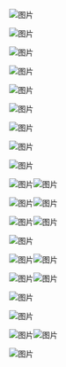 
  

![图片](https://mmbiz.qpic.cn/mmbiz_png/8U9Odw7H6rlE3F0cPkVzLgeYM5ZCoervJGl7TZuL14iaN1nIByI4E6Uic9sibGYaFqbW50GuicVCbT6G2JdAibRLZMw/640?wx_fmt=png&wxfrom=5&wx_lazy=1&wx_co=1)

![图片](https://mmbiz.qpic.cn/mmbiz_png/8U9Odw7H6rlE3F0cPkVzLgeYM5ZCoervKmasmRhEk4vIf72GvCz4YGgyXIQydiaa1icNSLiaFwWuT3ZEQP0d2mogQ/640?wx_fmt=png&wxfrom=5&wx_lazy=1&wx_co=1)

![图片](https://mmbiz.qpic.cn/mmbiz_png/8U9Odw7H6rlE3F0cPkVzLgeYM5ZCoervvDY19vq0VwU9VbAM05pvGmwmk9wZBspDf7QrztichoFWnlPAI5ANuQQ/640?wx_fmt=png&wxfrom=5&wx_lazy=1&wx_co=1)

![图片](https://mmbiz.qpic.cn/mmbiz_png/8U9Odw7H6rlE3F0cPkVzLgeYM5ZCoervL8SHd5rzkmrIrRcb7vz9EluoXbjhAECFoQBbZ5AWCF5GoeusO2x5xw/640?wx_fmt=png&wxfrom=5&wx_lazy=1&wx_co=1)

![图片](https://mmbiz.qpic.cn/mmbiz_png/8U9Odw7H6rlE3F0cPkVzLgeYM5ZCoervdNYDwaphjevKgXRTB328n6jB1rCRIG9f6DoPT8BmqmrS2iaPwaj4Epg/640?wx_fmt=png&wxfrom=5&wx_lazy=1&wx_co=1)

![图片](https://mmbiz.qpic.cn/mmbiz_png/8U9Odw7H6rlE3F0cPkVzLgeYM5ZCoervS1xpejftIt6L1TzeehCfjQneiaFiaLWPXQSqW1XGIps9LWV1jneOJnuw/640?wx_fmt=png&wxfrom=5&wx_lazy=1&wx_co=1)

![图片](https://mmbiz.qpic.cn/mmbiz_png/8U9Odw7H6rlE3F0cPkVzLgeYM5ZCoervAJiaH6hTPYNJ1dDrOvEvuCYJeCvkiapL6nkd5yUSCib4fsvHzIBibspfxg/640?wx_fmt=png&wxfrom=5&wx_lazy=1&wx_co=1)

![图片](https://mmbiz.qpic.cn/mmbiz_png/8U9Odw7H6rlE3F0cPkVzLgeYM5ZCoervhQgvvMB2vze8o30lrgE6TrSz16iaKkK522DHeev4bdySFkWR5OPQqyQ/640?wx_fmt=png&wxfrom=5&wx_lazy=1&wx_co=1)

![图片](https://mmbiz.qpic.cn/mmbiz_png/8U9Odw7H6rlE3F0cPkVzLgeYM5ZCoerv2amVd03cjflHCQMpylociby1XHibic3zDVVW6RCV2ZdfcgUfrM5pHnzJg/640?wx_fmt=png&wxfrom=5&wx_lazy=1&wx_co=1)

![图片](https://mmbiz.qpic.cn/mmbiz_png/8U9Odw7H6rlE3F0cPkVzLgeYM5ZCoervO65iaxaiaBLaZqibMEJffQ6EwP0QXXHCia6h4rnedSU4ns5POTO6kVkGXQ/640?wx_fmt=png&wxfrom=5&wx_lazy=1&wx_co=1)![图片](https://mmbiz.qpic.cn/mmbiz_png/8U9Odw7H6rlE3F0cPkVzLgeYM5ZCoervC5ZMzhtreloDrDLyM20FHNe1ib4t6uoc5j9zuvDtxbDw8Z7fPDGxc2A/640?wx_fmt=png&wxfrom=5&wx_lazy=1&wx_co=1)

![图片](https://mmbiz.qpic.cn/mmbiz_png/8U9Odw7H6rlE3F0cPkVzLgeYM5ZCoervg4Ren3qAbxfnsoyvXHXIDB08N7WQj0Q7KquUOTfqpO65ZIo8nVg4rQ/640?wx_fmt=png&wxfrom=5&wx_lazy=1&wx_co=1)![图片](https://mmbiz.qpic.cn/mmbiz_png/8U9Odw7H6rlE3F0cPkVzLgeYM5ZCoerv6bTnghpEgeazaRgicq9JARx36BEvXDI5r4MMH632O2aLdwfUvBYzBWg/640?wx_fmt=png&wxfrom=5&wx_lazy=1&wx_co=1)

![图片](https://mmbiz.qpic.cn/mmbiz_png/8U9Odw7H6rlE3F0cPkVzLgeYM5ZCoerviblDEKFqyNhAAqexvYNSpkVUZeOiaMr71af2iaqDc57CZUHDkqD3mDYcg/640?wx_fmt=png&wxfrom=5&wx_lazy=1&wx_co=1)![图片](https://mmbiz.qpic.cn/mmbiz_png/8U9Odw7H6rlE3F0cPkVzLgeYM5ZCoervDZtNBiabNrRxnVb4ZOcKCuaibQDQvSkXib4fm82N1Fm4XeRNaxToU323Q/640?wx_fmt=png&wxfrom=5&wx_lazy=1&wx_co=1)

![图片](https://mmbiz.qpic.cn/mmbiz_png/8U9Odw7H6rlE3F0cPkVzLgeYM5ZCoervOLjcTFaICLPfxWB663Rf3YiaoNMzKC7K0jHV7l1LLwZ2xnmCZb4Ujbg/640?wx_fmt=png&wxfrom=5&wx_lazy=1&wx_co=1)

![图片](https://mmbiz.qpic.cn/mmbiz_png/8U9Odw7H6rlE3F0cPkVzLgeYM5ZCoervf4BeMoE1eicYoEkKHOQDenqjuar9iaYzicAKdBImRwUOIrfIdPRic6fJhA/640?wx_fmt=png&wxfrom=5&wx_lazy=1&wx_co=1)![图片](https://mmbiz.qpic.cn/mmbiz_png/8U9Odw7H6rlE3F0cPkVzLgeYM5ZCoervzktCee76hdIuQMd5xeBYKiagL8uWy2H3lKibpLicX8aCwasmtnfic08NQg/640?wx_fmt=png&wxfrom=5&wx_lazy=1&wx_co=1)

![图片](https://mmbiz.qpic.cn/mmbiz_png/8U9Odw7H6rlE3F0cPkVzLgeYM5ZCoervRjOcgCFBgpUWTjB44NKgQqJnKgZOZrfMD4iaaZdWUTgs0EqpyhAZKcw/640?wx_fmt=png&wxfrom=5&wx_lazy=1&wx_co=1)![图片](https://mmbiz.qpic.cn/mmbiz_png/8U9Odw7H6rlE3F0cPkVzLgeYM5ZCoervspTicjibsr7xddf5DMecoIXzibicnaxQBWZLL03Mr1y2EsstNB5YNOClwA/640?wx_fmt=png&wxfrom=5&wx_lazy=1&wx_co=1)

![图片](https://mmbiz.qpic.cn/mmbiz_png/8U9Odw7H6rlE3F0cPkVzLgeYM5ZCoervw2oTZgORIxzRgx3ahiaUGGEBYeV624O5eibL52hCQ0Kq7pPx8iafzZMEQ/640?wx_fmt=png&wxfrom=5&wx_lazy=1&wx_co=1)

![图片](https://mmbiz.qpic.cn/mmbiz_png/8U9Odw7H6rlE3F0cPkVzLgeYM5ZCoervCYe0IN0LThOR3MeBwPWRzh3bzf7bUhv5kicRMv0KkaaXLpLrbm5kjIw/640?wx_fmt=png&wxfrom=5&wx_lazy=1&wx_co=1)

![图片](https://mmbiz.qpic.cn/mmbiz_png/8U9Odw7H6rlE3F0cPkVzLgeYM5ZCoervHMuI0DUIiaHaG3Uiapg8d59wibMHEG6sW343KCQPmhzyBibic25lJkk2z6w/640?wx_fmt=png&wxfrom=5&wx_lazy=1&wx_co=1)![图片](https://mmbiz.qpic.cn/mmbiz_png/8U9Odw7H6rlE3F0cPkVzLgeYM5ZCoervPvSA8uiaIkXWP9l340elCGhhbuibftPw7eLVaWQ4g1eX3TTj825fXV5Q/640?wx_fmt=png&wxfrom=5&wx_lazy=1&wx_co=1)

![图片](https://mmbiz.qpic.cn/mmbiz_png/8U9Odw7H6rlE3F0cPkVzLgeYM5ZCoervvV2ePibFGMiatFiamxX85ianJLiaytNjGpv1iaNWaGNiciaKFnywf0D7j5EfCA/640?wx_fmt=png&wxfrom=5&wx_lazy=1&wx_co=1)